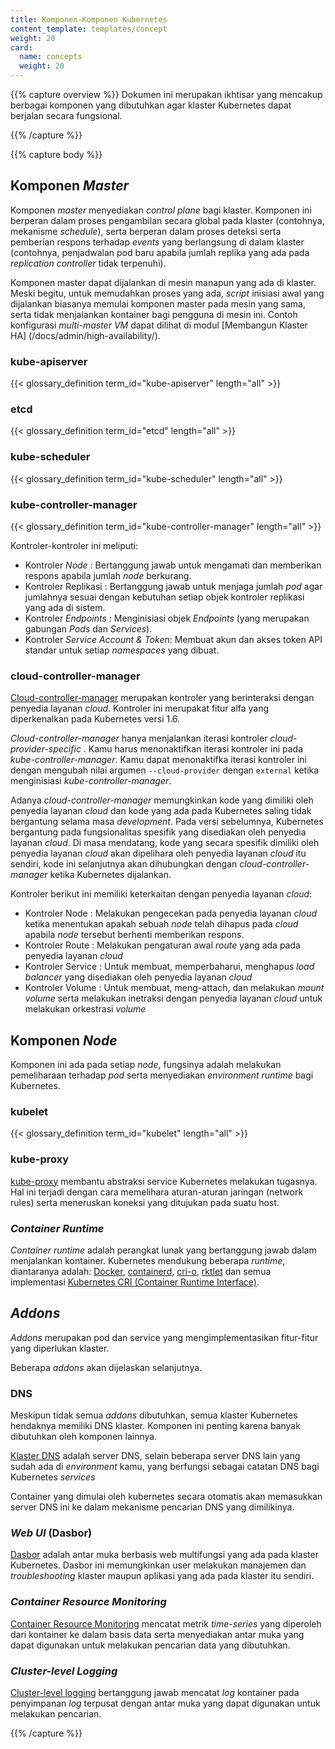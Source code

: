 ```yaml
---
title: Komponen-Komponen Kubernetes
content_template: templates/concept
weight: 20
card:
  name: concepts
  weight: 20
---
```


{{% capture overview %}}
Dokumen ini merupakan ikhtisar yang mencakup berbagai komponen
yang dibutuhkan agar klaster Kubernetes dapat berjalan secara fungsional.

{{% /capture %}}

{{% capture body %}}
## Komponen <i>Master</i>

Komponen <i>master</i> menyediakan <i>control plane</i> bagi klaster.
Komponen ini berperan dalam proses pengambilan secara global
pada klaster (contohnya, mekanisme <i>schedule</i>), serta berperan dalam proses
deteksi serta pemberian respons terhadap <i>events</i> yang berlangsung di dalam klaster
(contohnya, penjadwalan pod baru apabila jumlah replika yang ada pada
<i>replication controller</i> tidak terpenuhi).

Komponen master dapat dijalankan di mesin manapun yang ada di klaster. Meski begitu,
untuk memudahkan proses yang ada, <i>script</i> inisiasi awal yang dijalankan
biasanya memulai komponen master pada mesin yang sama, serta tidak menjalankan
kontainer bagi pengguna di mesin ini. Contoh konfigurasi <i>multi-master VM</i>
dapat dilihat di modul [Membangun Klaster HA] (/docs/admin/high-availability/).


### kube-apiserver

{{< glossary_definition term_id="kube-apiserver" length="all" >}}


### etcd

{{< glossary_definition term_id="etcd" length="all" >}}


### kube-scheduler

{{< glossary_definition term_id="kube-scheduler" length="all" >}}


### kube-controller-manager

{{< glossary_definition term_id="kube-controller-manager" length="all" >}}

Kontroler-kontroler ini meliputi:

  * Kontroler <i>Node</i> : Bertanggung jawab untuk mengamati dan memberikan
    respons apabila jumlah <i>node</i> berkurang.
  * Kontroler Replikasi : Bertanggung jawab untuk menjaga jumlah <i>pod</i> agar
    jumlahnya sesuai dengan kebutuhan setiap objek kontroler replikasi yang ada di sistem.
  * Kontroler <i>Endpoints</i> : Menginisiasi objek <i>Endpoints</i>
    (yang merupakan gabungan <i>Pods</i> dan <i>Services</i>).
  * Kontroler <i>Service Account & Token</i>: Membuat akun dan
    akses token API standar untuk setiap <i>namespaces</i> yang dibuat.


### cloud-controller-manager

[Cloud-controller-manager](/en/docs/tasks/administer-cluster/running-cloud-controller/) merupakan kontroler yang berinteraksi dengan penyedia layanan <i>cloud</i>.
Kontroler ini merupakat fitur alfa yang diperkenalkan pada Kubernetes versi 1.6.

<i>Cloud-controller-manager</i> hanya menjalankan iterasi kontroler <i>cloud-provider-specific</i> .
Kamu harus menonaktifkan iterasi kontroler ini pada <i>kube-controller-manager</i>.
Kamu dapat menonaktifka iterasi kontroler ini dengan mengubah nilai argumen `--cloud-provider` dengan `external`
ketika menginisiasi <i>kube-controller-manager</i>.

Adanya <i>cloud-controller-manager</i> memungkinkan kode yang dimiliki oleh penyedia layanan <i>cloud</i>
dan kode yang ada pada Kubernetes saling tidak bergantung selama masa <i>development</i>.
Pada versi sebelumnya, Kubernetes bergantung pada fungsionalitas spesifik yang disediakan oleh
penyedia layanan <i>cloud</i>. Di masa mendatang, kode yang secara spesifik dimiliki oleh
penyedia layanan <i>cloud</i> akan dipelihara oleh penyedia layanan <i>cloud</i> itu sendiri,
kode ini selanjutnya akan dihubungkan dengan <i>cloud-controller-manager</i> ketika Kubernetes dijalankan.

Kontroler berikut ini memiliki keterkaitan dengan penyedia layanan <i>cloud</i>:

  * Kontroler Node : Melakukan pengecekan pada penyedia layanan <i>cloud</i> ketika menentukan apakah sebuah <i>node</i> telah dihapus pada <i>cloud</i> apabila <i>node</i> tersebut berhenti memberikan respons.
  * Kontroler Route : Melakukan pengaturan awal <i>route</i> yang ada pada penyedia layanan <i>cloud</i>
  * Kontroler Service : Untuk membuat, memperbaharui, menghapus <i>load balancer</i> yang disediakan oleh penyedia layanan <i>cloud</i>
  * Kontroler Volume : Untuk membuat, meng-attach, dan melakukan <i>mount volume</i> serta melakukan inetraksi dengan penyedia layanan <i>cloud</i> untuk melakukan orkestrasi <i>volume</i>


## Komponen <i>Node</i>

Komponen ini ada pada setiap <i>node</i>, fungsinya adalah melakukan pemeliharaan terhadap <i>pod</i> serta menyediakan <i>environment runtime</i> bagi Kubernetes.


### kubelet

{{< glossary_definition term_id="kubelet" length="all" >}}


### kube-proxy

[kube-proxy](/docs/admin/kube-proxy/) membantu abstraksi service Kubernetes melakukan tugasnya. Hal ini terjadi dengan cara memelihara aturan-aturan jaringan (network rules) serta meneruskan koneksi yang ditujukan pada suatu host.


### <i>Container Runtime</i>

<i>Container runtime</i> adalah perangkat lunak yang bertanggung jawab dalam menjalankan kontainer.
Kubernetes mendukung beberapa <i>runtime</i>, diantaranya adalah: [Docker](http://www.docker.com), [containerd](https://containerd.io), [cri-o](https://cri-o.io/), [rktlet](https://github.com/kubernetes-incubator/rktlet) dan semua implementasi [Kubernetes CRI (Container Runtime Interface)](https://github.com/kubernetes/community/blob/master/contributors/devel/sig-node/container-runtime-interface.md).


## <i>Addons</i>

<i>Addons</i> merupakan pod dan service yang mengimplementasikan fitur-fitur yang diperlukan klaster.

Beberapa <i>addons</i> akan dijelaskan selanjutnya.


### DNS

Meskipun tidak semua <i>addons</i> dibutuhkan, semua klaster Kubernetes hendaknya
memiliki DNS klaster. Komponen ini penting karena banyak dibutuhkan oleh komponen
lainnya.

[Klaster DNS](/en/docs/concepts/cluster-administration/addons/      ) adalah server DNS, selain beberapa server DNS lain yang sudah ada di
<i>environment</i> kamu, yang berfungsi sebagai catatan DNS bagi Kubernetes <i>services</i>

Container yang dimulai oleh kubernetes secara otomatis akan memasukkan server DNS ini
ke dalam mekanisme pencarian DNS yang dimilikinya.


### <i>Web UI</i> (Dasbor)

[Dasbor](/en/docs/tasks/access-application-cluster/web-ui-dashboard/) adalah antar muka berbasis web multifungsi yang ada pada klaster Kubernetes.
Dasbor ini memungkinkan user melakukan manajemen dan <i>troubleshooting</i> klaster maupun
aplikasi yang ada pada klaster itu sendiri.


### <i>Container Resource Monitoring</i>

[Container Resource Monitoring](/en/docs/tasks/debug-application-cluster/resource-usage-monitoring/) mencatat metrik <i>time-series</i> yang diperoleh
dari kontainer ke dalam basis data serta menyediakan antar muka yang dapat digunakan
untuk melakukan pencarian data yang dibutuhkan.


### <i>Cluster-level Logging</i>

[Cluster-level logging](/en/docs/concepts/cluster-administration/logging/) bertanggung jawab mencatat <i>log</i> kontainer pada
penyimpanan <i>log</i> terpusat dengan antar muka yang dapat digunakan untuk melakukan
pencarian.

{{% /capture %}}


